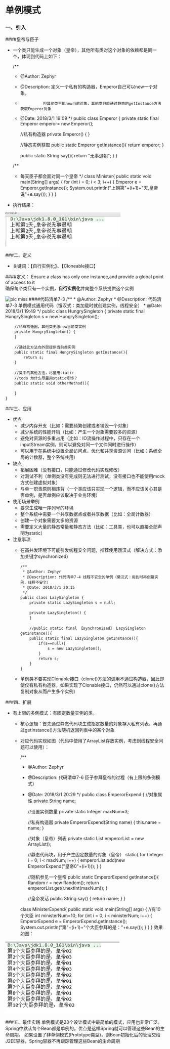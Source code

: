 # 单例模式
### 一、引入
####皇帝与臣子
+ 一个类只能生成一个对象（皇帝），其他所有类对这个对象的依赖都是同一个，体现到代码上如下：


    /**
     * @Author: Zephyr
     * @Description: 定义一个私有的构造器，Emperor自己可以new一个对象，
     *               但其他类不能new当前对象，其他类只能通过静态的getInstance方法获取Emperor对象
     * @Date: 2018/3/1 19:09
     */
    public class Emperor {
        private static final Emperor emperor= new Emperor();
    
        //私有构造器
        private Emperor() { }
    
        //静态实例获取
        public static Emperor getInstance(){
            return emperor;
        }
    
        public static String say(){
            return "无事退朝";
        }
    }
    
    /**
     * 每天臣子都会面对同一个皇帝
     */
    class Minister{
        public static void main(String[] args) {
            for (int i = 0; i < 3; i++) {
                Emperor e = Emperor.getInstance();
                System.out.println("上朝第"+(i+1)+"天,皇帝说"+e.say());
            }
        }
    }
    
+ 执行结果：

![pic miss](https://github.com/ZephyrLai/DesignPattern4J/raw/master/resources/images/dp01/2-1-1.jpg)

###二、定义
+ 关键词：【自行实例化】、【Cloneable接口】

####定义：
Ensure a class has only one instance,and provide a global point of access to it  
确保每个类只有一个实例，**自行实例化**并向整个系统提供这个实例

![pic miss](https://github.com/ZephyrLai/DesignPattern4J/raw/master/resources/images/dp01/2-1-0.jpg)
####代码清单7-3
    /**
     * @Author: Zephyr
     * @Description: 代码清单7-3 单例模式通用代码（饿汉式：类加载时就创建实例，线程安全）
     * @Date: 2018/3/1 19:49
     */
    public class HungrySingleton {
        private static final HungrySingleton s = new HungrySingleton();
    
        //私有构造器，其他类无法new当前类实例
        private HungrySingleton() {
        }
    
        //通过此方法向外部提供当前类实例
        public static final HungrySingleton getInstance(){
            return s;
        }
    
        //类中的其他方法，尽量用static
        //todo 为什么尽量用static修饰？
        public static void otherMethod(){
    
        }
    }

###三、应用
+ 优点
  + 减少内存开支（比如：需要频繁创建或者销毁一个对象）
  + 减少系统的性能开销（比如：产生一个对象需要较多的资源）
  + 避免对资源的多重占用（比如：IO流操作过程中，只存在一个inputStream实例，则可以避免对同一个文件同时进行操作）
  + 可以用于在系统中设置全局访问点，优化和共享资源访问（比如：系统全局的计数器，整个系统共用）
+ 缺点
  + 拓展困难（没有接口，只能通过修改代码实现修改）
  + 对测试不利（单例类没有完成则无法进行测试，没有接口也不能使用mock方式创建虚拟对象）
  + 与单一职责原则相违背（一个类应该只实现一个逻辑，而不应该关心其是否单例，是否单例应该取决于业务环境）
+ 使用场景举例
  + 要求生成唯一序列号的环境
  + 整个系统中需要一个共享数据点或者共享数据（比如：全局计数器）
  + 创建一个对象需要太多的资源
  + 需要定义大量的静态常量和静态方法（比如：工具类，也可以直接全部声明为static） 
+ 注意事项
  + 在高并发环境下可能引发线程安全问题，推荐使用饿汉式（解决方式：添加关键字synchronized）
 
    
        /**
         * @Author: Zephyr
         * @Description: 代码清单7-4 线程不安全的单例（懒汉式：用到时再创建实例，线程不安全）
         * @Date: 2018/3/1 20:15
         */
        public class LazySingleton {
            private static LazySingleton s = null;
            
            private LazySingleton() {
            }
            
            //public static final 【synchronized】 LazySingleton getInstance(){
            public static final LazySingleton getInstance(){
                if(s==null){
                    s = new LazySingleton();
                }
                return s;
            }
        }
  + 单例类不要实现Clonable接口（clone()方法的调用不通过构造器，因此即使仅有私有构造器，如果实现了Clonable接口，仍然可以通过clone()方法复制对象从而产生多个实例）


###四、扩展
+ 有上限的多例模式：有固定数量实例的类。
  + 核心逻辑：首先通过静态代码块生成指定数量的对象存入私有列表，再通过getInstance()方法随机返回列表中的某个对象
  + 对应代码实现如图（代码中使用了ArrayList存放实例，考虑到线程安全问题可以使用）：


    /**
     * @Author: Zephyr
     * @Description: 代码清单7-6 臣子参拜皇帝的过程（有上限的多例模式）
     * @Date: 2018/3/1 20:29
     */
    public class EmperorExpend {
        //对象属性
        private String name;
    
        //设置实例数量
        private static Integer maxNum=3;
    
        //私有构造器
        private EmperorExpend(String name) {
            this.name = name;
        }
    
        //对象（皇帝）列表
        private static List<EmperorExpend> emperorList = new ArrayList<EmperorExpend>();
    
        //静态代码块，用于产生固定数量的对象（皇帝）
        static{
            for (Integer i = 0; i < maxNum; i++) {
                emperorList.add(new EmperorExpend("皇帝0"+(i+1)));
            }
        }
    
        //随机参见一个皇帝
        public static EmperorExpend getInstance(){
            Random r = new Random();
            return emperorList.get(r.nextInt(maxNum));
        }
    
        //皇帝发话
        public String say() {
            return name;
        }
    }
    
    class MinisterExpend{
        public static void main(String[] args) {
            //有10个大臣
            int ministerNum=10;
            for (int i = 0; i < ministerNum; i++) {
                EmperorExpend e = EmperorExpend.getInstance();
                System.out.println("第"+(i+1)+"个大臣参拜的是："+e.say());
            }
        }
    }
  效果如图：
  
![pic miss](https://github.com/ZephyrLai/DesignPattern4J/raw/master/resources/images/dp01/2-1-3.jpg)

###五、最佳实践
单例模式是23个设计模式中最简单的模式，应用也非常广泛。Spring中默认每个Bean都是单例的，优点是这样Spring就可以管理这些Bean的生命周期。
如果设置了非单例模式(Prototype类型)，则Bean初始化后的管理交给J2EE容器，Spring容器不再跟踪管理这些Bean的生命周期

